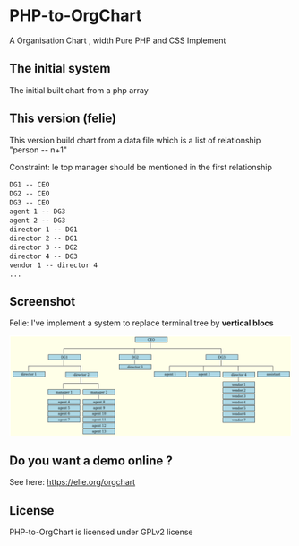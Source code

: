 # PHP-to-OrgChart

A Organisation Chart , width Pure PHP and CSS Implement

## The initial system 
The initial built chart from a php array

## This version (felie)
This version build chart from a data file which is a list of relationship "person -- n+1"

Constraint: le top manager should be mentioned in the first relationship

    DG1 -- CEO
    DG2 -- CEO
    DG3 -- CEO
    agent 1 -- DG3
    agent 2 -- DG3
    director 1 -- DG1
    director 2 -- DG1
    director 3 -- DG2
    director 4 -- DG3
    vendor 1 -- director 4
    ...

## Screenshot
Felie: I've implement a system to replace terminal tree by **vertical blocs**

![screenshot](chart.png "Default")

## Do you want a demo online ?

See here: https://elie.org/orgchart

## License
PHP-to-OrgChart is licensed under GPLv2 license

